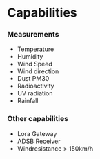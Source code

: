# Capabilities

### Measurements
- Temperature
- Humidity
- Wind Speed
- Wind direction
- Dust PM30
- Radioactivity
- UV radiation
- Rainfall

### Other capabilities
- Lora Gateway
- ADSB Receiver
- Windresistance > 150km/h
